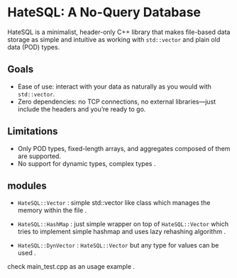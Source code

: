 # HateSQL: A No-Query Database

HateSQL is a minimalist, header-only C++ library that makes file-based data storage as simple and intuitive as working with `std::vector` and plain old data (POD) types.

## Goals
- Ease of use: interact with your data as naturally as you would with `std::vector`.
- Zero dependencies: no TCP connections, no external libraries—just include the headers and you’re ready to go.

## Limitations
- Only POD types, fixed-length arrays, and aggregates composed of them are supported.
- No support for dynamic types, complex types .

## modules
- `HateSQL::Vector` : simple std::vector like class which manages the memory within the file .

- `HateSQL::HashMap` : just simple wrapper on top of `HateSQL::Vector` which tries to implement simple hashmap and uses lazy rehashing algorithm .

- `HateSQL::DynVector` : `HateSQL::Vector` but any type for values can be used . 



check main_test.cpp as an usage example .

